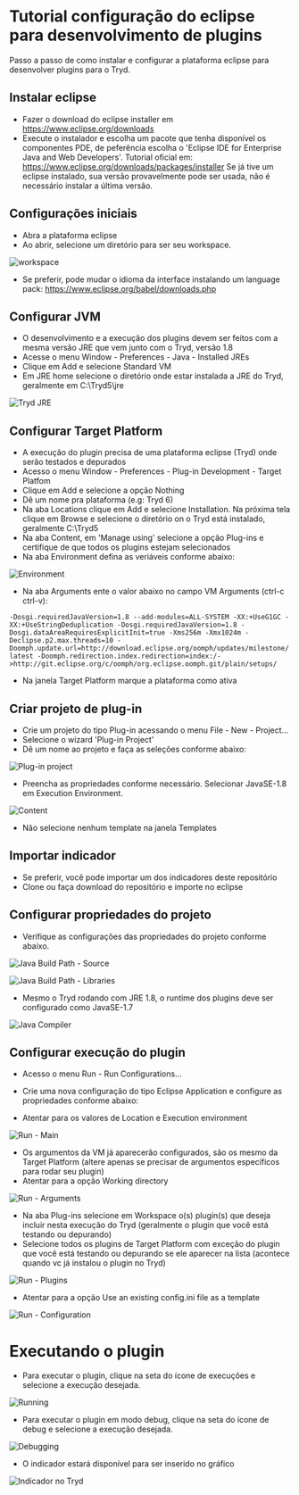 # Tutorial configuração do eclipse para desenvolvimento de plugins

Passo a passo de como instalar e configurar a plataforma eclipse para desenvolver plugins para o Tryd.

## Instalar eclipse
  * Fazer o download do eclipse installer em https://www.eclipse.org/downloads
  * Execute o instalador e escolha um pacote que tenha disponível os componentes PDE, de peferência escolha o 'Eclipse IDE for Enterprise Java and Web Developers'. Tutorial oficial em: https://www.eclipse.org/downloads/packages/installer
Se já tive um eclipse instalado, sua versão provavelmente pode ser usada, não é necessário instalar a última versão.

## Configurações iniciais
  * Abra a plataforma eclipse
  * Ao abrir, selecione um diretório para ser seu workspace.

  ![workspace](workspace.png)

* Se preferir, pode mudar o idioma da interface instalando um language pack: https://www.eclipse.org/babel/downloads.php

## Configurar JVM
  * O desenvolvimento e a execução dos plugins devem ser feitos com a mesma versão JRE que vem junto com o Tryd, versão 1.8
  * Acesse o menu Window - Preferences - Java - Installed JREs
  * Clique em Add e selecione Standard VM
  * Em JRE home selecione o diretório onde estar instalada a JRE do Tryd, geralmente em C:\Tryd5\jre

  ![Tryd JRE](jre.png)
  
## Configurar Target Platform
  * A execução do plugin precisa de uma plataforma eclipse (Tryd) onde serão testados e depurados
  * Acesso o menu Window - Preferences - Plug-in Development - Target Platfom
  * Clique em Add e selecione a opção Nothing
  * Dê um nome pra plataforma (e.g: Tryd 6)
  * Na aba Locations clique em Add e selecione Installation. Na próxima tela clique em Browse e selecione o diretório on o Tryd está instalado, geralmente C:\Tryd5
  * Na aba Content, em 'Manage using' selecione a opção Plug-ins e certifique de que todos os plugins estejam selecionados
  * Na aba Environment defina as veriáveis conforme abaixo:

  ![Environment](platform_env.png)

  * Na aba Arguments ente o valor abaixo no campo VM Arguments (ctrl-c ctrl-v):
  
  `-Dosgi.requiredJavaVersion=1.8 --add-modules=ALL-SYSTEM -XX:+UseG1GC -XX:+UseStringDeduplication -Dosgi.requiredJavaVersion=1.8 -Dosgi.dataAreaRequiresExplicitInit=true -Xms256m -Xmx1024m -Declipse.p2.max.threads=10 -Doomph.update.url=http://download.eclipse.org/oomph/updates/milestone/latest -Doomph.redirection.index.redirection=index:/->http://git.eclipse.org/c/oomph/org.eclipse.oomph.git/plain/setups/`
  * Na janela Target Platform marque a plataforma como ativa

## Criar projeto de plug-in
 * Crie um projeto do tipo Plug-in acessando o menu File - New - Project...
 * Selecione o wizard 'Plug-in Project'
 * Dê um nome ao projeto e faça as seleções conforme abaixo:

 ![Plug-in project](project_wizard_1.png)

 * Preencha as propriedades conforme necessário. Selecionar JavaSE-1.8 em Execution Environment.

 ![Content](project_wizard_2.png)
 
 * Não selecione nenhum template na janela Templates

## Importar indicador
 * Se preferir, você pode importar um dos indicadores deste repositório
 * Clone ou faça download do repositório e importe no eclipse

## Configurar propriedades do projeto
 * Verifique as configurações das propriedades do projeto conforme abaixo.
 
 ![Java Build Path - Source](properties_souce.png)
 
 ![Java Build Path - Libraries](properties_libraries.png)
 
 * Mesmo o Tryd rodando com JRE 1.8, o runtime dos plugins deve ser configurado como JavaSE-1.7

 ![Java Compiler](properties_compiler.png)
 
## Configurar execução do plugin

 * Acesso o menu Run - Run Configurations...
 * Crie uma nova configuração do tipo Eclipse Application e configure as propriedades conforme abaixo:

* Atentar para os valores de Location e Execution environment

![Run - Main](run_main.png)

 * Os argumentos da VM já aparecerão configurados, são os mesmo da Target Platform (altere apenas se precisar de argumentos específicos para rodar seu plugin)
 * Atentar para a opção Working directory

![Run - Arguments](run_arguments.png)

 * Na aba Plug-ins selecione em Workspace o(s) plugin(s) que deseja incluir nesta execução do Tryd (geralmente o plugin que você está testando ou depurando)
 * Selecione todos os plugins de Target Platform com exceção do plugin que você está testando ou depurando se ele aparecer na lista (acontece quando vc já instalou o plugin no Tryd)
 
 ![Run - Plugins](run_plugins.png)

 * Atentar para a opção Use an existing config.ini file as a template

 ![Run - Configuration](run_configuration.png)

# Executando o plugin
 * Para executar o plugin, clique na seta do ícone de execuções e selecione a execução desejada.

 ![Running](running.png)
 
 * Para executar o plugin em modo debug, clique na seta do ícone de debug e selecione a execução desejada.

 ![Debugging](debugging.png)
 
 * O indicador estará disponível para ser inserido no gráfico

 ![Indicador no Tryd](tryd_inserir_indicador.png)
